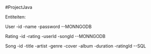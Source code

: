 #ProjectJava

Entiteiten:

User
-id
-name
-password
--MONNGODB

Rating
-id
-rating
-userId
-songId
--MONNGODB

Song
-id
-title
-artist
-genre
-cover
-album
-duration
-ratingId
--SQL
